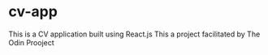 # cv-app

This is a CV application built using React.js
This a project facilitated by The Odin Prooject
